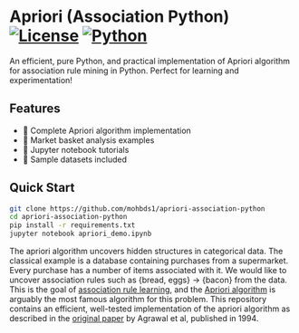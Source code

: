 # Apriori (Association Python) [![License](https://img.shields.io/badge/License-MIT-blue.svg)](LICENSE) [![Python](https://img.shields.io/badge/Python-3.8%2B-yellow)](https://python.org)

An efficient, pure Python, and practical implementation of Apriori algorithm for association rule mining in Python. Perfect for learning and experimentation!

## Features
- 🧠 Complete Apriori algorithm implementation
- 🛒 Market basket analysis examples
- 📝 Jupyter notebook tutorials
- 📁 Sample datasets included

## Quick Start
```bash
git clone https://github.com/mohbds1/apriori-association-python
cd apriori-association-python
pip install -r requirements.txt
jupyter notebook apriori_demo.ipynb
```

The apriori algorithm uncovers hidden structures in categorical data.
The classical example is a database containing purchases from a supermarket.
Every purchase has a number of items associated with it.
We would like to uncover association rules such as {bread, eggs} -> {bacon} from the data.
This is the goal of [association rule learning](https://en.wikipedia.org/wiki/Association_rule_learning), and the [Apriori algorithm](https://en.wikipedia.org/wiki/Apriori_algorithm) is arguably the most famous algorithm for this problem.
This repository contains an efficient, well-tested implementation of the apriori algorithm as described in the [original paper](https://www.macs.hw.ac.uk/~dwcorne/Teaching/agrawal94fast.pdf) by Agrawal et al, published in 1994.
